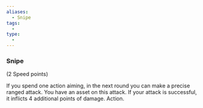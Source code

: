 ```yaml
---
aliases:
  - Snipe
tags:
  - 
type:
  - 
---
```

### Snipe

(2 Speed points)

If you spend one action aiming, in the next round you can make a precise ranged attack. You have an asset on this attack. If your attack is successful, it inflicts 4 additional points of damage. Action.